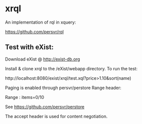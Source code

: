 xrql
====

An implementation of rql in xquery:

https://github.com/persvr/rql

Test with eXist:
--------

Download eXist @ http://exist-db.org

Install & clone xrql to the /eXist/webapp directory. To run the test:

http://localhost:8080/exist/xrql/test.xql?price>1.10&sort(name)

Paging is enabled through persvr/perstore Range header:

Range : items=0/10

See https://github.com/persvr/perstore

The accept header is used for content negotiation.